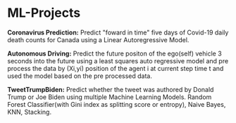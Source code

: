 # ML-Projects

**Coronavirus Prediction:** Predict "foward in time" five days of Covid-19 daily death counts for Canada using a Linear Autoregressive Model.

**Autonomous Driving:** Predict the future positon of the ego(self) vehicle 3 seconds into the future using a least squares auto regressive model and pre process the data by (Xi,yi) position of the agent i at current step time t and used the model based on the pre processed data.

**TweetTrumpBiden:** Predict whether the tweet was authored by Donald Trump or Joe Biden using multiple Machine Learning Models. Random Forest Classifier(with Gini index as splitting score or entropy), Naive Bayes, KNN, Stacking.
